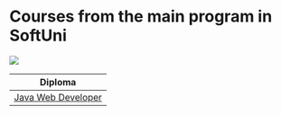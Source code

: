 # Courses from the main program in SoftUni 
![](https://camo.githubusercontent.com/f4d656e83a0109753c45f4dc4e73e6a00d5cf3de56d93db2571dfb015fddf546/68747470733a2f2f736f6674756e692e62672f636f6e74656e742f696d616765732f7376672d6c6f676f732f736f6674776172652d756e69766572736974792d6c6f676f2e7376673f73616e6974697a653d74727565)

| **Diploma**  |
| :---: |
| [Java Web Developer](https://softuni.bg/certificates/details/229892/a4930f22) |

